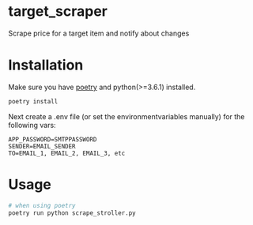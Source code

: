 # target_scraper
Scrape price for a target item and notify about changes

# Installation

Make sure you have [poetry](https://python-poetry.org/) and python(>=3.6.1) installed.

```python 
poetry install
```

Next create a .env file (or set the environmentvariables manually) for the following vars:

```
APP_PASSWORD=SMTPPASSWORD
SENDER=EMAIL_SENDER
TO=EMAIL_1, EMAIL_2, EMAIL_3, etc
```

# Usage

```python 
# when using poetry 
poetry run python scrape_stroller.py
```

